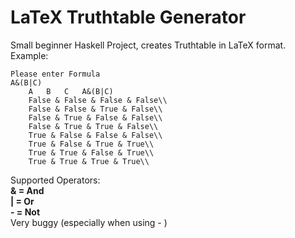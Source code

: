 # LaTeX Truthtable Generator
Small beginner Haskell Project, creates Truthtable in LaTeX format.
Example:
```
Please enter Formula
A&(B|C)
    A	B	C	A&(B|C)
    False & False & False & False\\
    False & False & True & False\\
    False & True & False & False\\
    False & True & True & False\\
    True & False & False & False\\
    True & False & True & True\\
    True & True & False & True\\
    True & True & True & True\\
```
Supported Operators:        
**& = And    
| = Or     
\- = Not**        
Very buggy (especially when using - )
